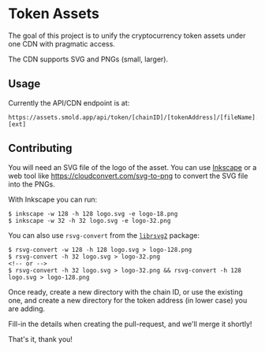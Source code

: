 # Token Assets

The goal of this project is to unify the cryptocurrency token assets under one
CDN with pragmatic access.

The CDN supports SVG and PNGs (small, larger).

## Usage

Currently the API/CDN endpoint is at:

```
https://assets.smold.app/api/token/[chainID]/[tokenAddress]/[fileName].[ext]
```

## Contributing

You will need an SVG file of the logo of the asset. You can use
[Inkscape](https://inkscape.org/) or a web tool like
https://cloudconvert.com/svg-to-png to convert the SVG file into the PNGs.

With Inkscape you can run:
```
$ inkscape -w 128 -h 128 logo.svg -e logo-18.png
$ inkscape -w 32 -h 32 logo.svg -e logo-32.png
```

You can also use `rsvg-convert` from the [`librsvg2`](https://formulae.brew.sh/formula/librsvg) package:
```
$ rsvg-convert -w 128 -h 128 logo.svg > logo-128.png
$ rsvg-convert -h 32 logo.svg > logo-32.png
<!-- or -->
$ rsvg-convert -h 32 logo.svg > logo-32.png && rsvg-convert -h 128 logo.svg > logo-128.png
```

Once ready, create a new directory with the chain ID, or use the existing one,
and create a new directory for the token address (in lower case) you are adding.

Fill-in the details when creating the pull-request, and we'll merge it shortly!

That's it, thank you!
